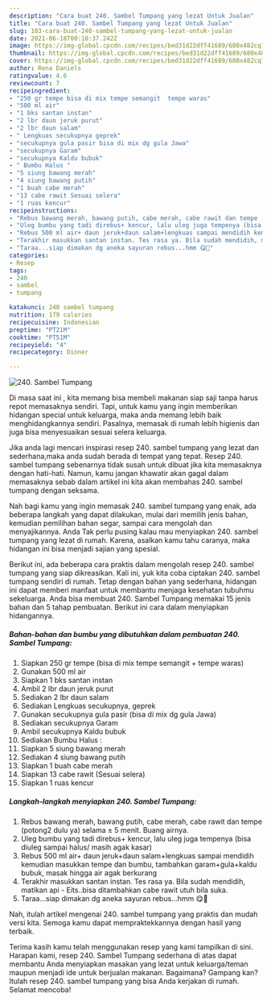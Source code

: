 ```yaml
---
description: "Cara buat 240. Sambel Tumpang yang lezat Untuk Jualan"
title: "Cara buat 240. Sambel Tumpang yang lezat Untuk Jualan"
slug: 103-cara-buat-240-sambel-tumpang-yang-lezat-untuk-jualan
date: 2021-06-18T00:10:37.242Z
image: https://img-global.cpcdn.com/recipes/bed31d22dff41689/680x482cq70/240-sambel-tumpang-foto-resep-utama.jpg
thumbnail: https://img-global.cpcdn.com/recipes/bed31d22dff41689/680x482cq70/240-sambel-tumpang-foto-resep-utama.jpg
cover: https://img-global.cpcdn.com/recipes/bed31d22dff41689/680x482cq70/240-sambel-tumpang-foto-resep-utama.jpg
author: Rena Daniels
ratingvalue: 4.6
reviewcount: 7
recipeingredient:
- "250 gr tempe bisa di mix tempe semangit  tempe waras"
- "500 ml air"
- "1 bks santan instan"
- "2 lbr daun jeruk purut"
- "2 lbr daun salam"
- " Lengkuas secukupnya geprek"
- "secukupnya gula pasir bisa di mix dg gula Jawa"
- "secukupnya Garam"
- "secukupnya Kaldu bubuk"
- " Bumbu Halus "
- "5 siung bawang merah"
- "4 siung bawang putih"
- "1 buah cabe merah"
- "13 cabe rawit Sesuai selera"
- "1 ruas kencur"
recipeinstructions:
- "Rebus bawang merah, bawang putih, cabe merah, cabe rawit dan tempe (potong2 dulu ya) selama ± 5 menit. Buang airnya."
- "Uleg bumbu yang tadi direbus+ kencur, lalu uleg juga tempenya (bisa diuleg sampai halus/ masih agak kasar)"
- "Rebus 500 ml air+ daun jeruk+daun salam+lengkuas sampai mendidih kemudian masukkan tempe dan bumbu, tambahkan garam+gula+kaldu bubuk, masak hingga air agak berkurang"
- "Terakhir masukkan santan instan. Tes rasa ya. Bila sudah mendidih, matikan api Eits..bisa ditambahkan cabe rawit utuh bila suka."
- "Taraa...siap dimakan dg aneka sayuran rebus...hmm 😋🤭"
categories:
- Resep
tags:
- 240
- sambel
- tumpang

katakunci: 240 sambel tumpang 
nutrition: 179 calories
recipecuisine: Indonesian
preptime: "PT21M"
cooktime: "PT51M"
recipeyield: "4"
recipecategory: Dinner

---
```



![240. Sambel Tumpang](https://img-global.cpcdn.com/recipes/bed31d22dff41689/680x482cq70/240-sambel-tumpang-foto-resep-utama.jpg)

Di masa  saat ini , kita memang bisa membeli makanan siap saji tanpa harus repot memasaknya sendiri. Tapi, untuk kamu yang ingin memberikan hidangan special untuk keluarga, maka anda memang lebih baik menghidangkannya sendiri. Pasalnya, memasak di rumah lebih higienis dan juga bisa menyesuaikan sesuai selera keluarga.

Jika anda lagi mencari inspirasi resep 240. sambel tumpang yang lezat dan sederhana,maka anda sudah berada di tempat yang tepat. Resep 240. sambel tumpang  sebenarnya tidak susah untuk dibuat jika kita memasaknya dengan hati-hati. Namun, kamu jangan khawatir akan gagal dalam memasaknya 
sebab dalam artikel ini kita akan membahas 240. sambel tumpang dengan seksama.  



Nah bagi kamu yang ingin memasak 240. sambel tumpang yang enak, ada beberapa langkah yang dapat dilakukan, mulai dari memilih jenis bahan, kemudian pemilihan bahan segar, sampai cara mengolah dan menyajikannya. Anda Tak perlu pusing kalau mau menyiapkan 240. sambel tumpang yang lezat di rumah. Karena, asalkan kamu  tahu caranya, maka hidangan ini bisa menjadi sajian yang spesial.

Berikut ini, ada beberapa cara praktis  dalam mengolah resep 240. sambel tumpang yang siap dikreasikan. Kali ini, yuk kita coba ciptakan 240. sambel tumpang sendiri di rumah. Tetap dengan bahan yang sederhana, hidangan ini dapat memberi manfaat untuk membantu menjaga kesehatan tubuhmu sekeluarga. Anda bisa membuat 240. Sambel Tumpang memakai 15 jenis bahan dan 5 tahap pembuatan. Berikut ini cara dalam menyiapkan hidangannya.

<!--inarticleads1-->

##### Bahan-bahan dan bumbu yang dibutuhkan dalam pembuatan 240. Sambel Tumpang:

1. Siapkan 250 gr tempe (bisa di mix tempe semangit + tempe waras)
1. Gunakan 500 ml air
1. Siapkan 1 bks santan instan
1. Ambil 2 lbr daun jeruk purut
1. Sediakan 2 lbr daun salam
1. Sediakan  Lengkuas secukupnya, geprek
1. Gunakan secukupnya gula pasir (bisa di mix dg gula Jawa)
1. Sediakan secukupnya Garam
1. Ambil secukupnya Kaldu bubuk
1. Sediakan  Bumbu Halus :
1. Siapkan 5 siung bawang merah
1. Sediakan 4 siung bawang putih
1. Siapkan 1 buah cabe merah
1. Siapkan 13 cabe rawit (Sesuai selera)
1. Siapkan 1 ruas kencur




<!--inarticleads2-->

##### Langkah-langkah menyiapkan 240. Sambel Tumpang:

1. Rebus bawang merah, bawang putih, cabe merah, cabe rawit dan tempe (potong2 dulu ya) selama ± 5 menit. Buang airnya.
1. Uleg bumbu yang tadi direbus+ kencur, lalu uleg juga tempenya (bisa diuleg sampai halus/ masih agak kasar)
1. Rebus 500 ml air+ daun jeruk+daun salam+lengkuas sampai mendidih kemudian masukkan tempe dan bumbu, tambahkan garam+gula+kaldu bubuk, masak hingga air agak berkurang
1. Terakhir masukkan santan instan. Tes rasa ya. Bila sudah mendidih, matikan api - Eits..bisa ditambahkan cabe rawit utuh bila suka.
1. Taraa...siap dimakan dg aneka sayuran rebus...hmm 😋🤭




Nah, itulah artikel mengenai  240. sambel tumpang  yang praktis dan mudah versi kita. Semoga kamu dapat mempraktekkannya dengan hasil yang terbaik. 

Terima kasih kamu telah menggunakan resep yang kami tampilkan di sini. Harapan kami, resep  240. Sambel Tumpang sederhana di atas dapat membantu Anda menyiapkan masakan yang lezat untuk keluarga/teman maupun menjadi ide untuk berjualan makanan. Bagaimana? Gampang kan? Itulah resep 240. sambel tumpang yang bisa Anda kerjakan di rumah. Selamat mencoba!

